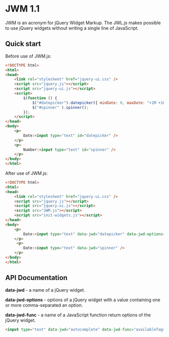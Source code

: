 # JWM 1.1

JWM is an acronym for jQuery Widget Markup. The JWL.js makes possible to use jQuery widgets without writing a single line of JavaScript.

## Quick start

Before use of JWM.js:
```html
<!DOCTYPE html>
<html>
<head>
    <link rel="stylesheet" href="jquery-ui.css" />
    <script src="jquery.js"></script>
    <script src="jquery-ui.js"></script>
    <script>
        $(function () {
            $("#datepicker").datepicker({ minDate: 0, maxDate: "+1M +10D" });
            $("#spinner" ).spinner();
        });
    </script>
</head>
<body>
    <p>
        Date:<input type="text" id="datepicker" />
    </p>
    <p>
        Number:<input type="text" id="spinner" />
    </p>
</body>
</html>
```

After use of JWM.js:
```html
<!DOCTYPE html>
<html>
<head>
    <link rel="stylesheet" href="jquery-ui.css" />
    <script src="jquery.js"></script>
    <script src="jquery-ui.js"></script>
    <script src="JWM.js"></script>
    <script src="init-widgets.js"></script>
</head>
<body>
    <p>
        Date:<input type="text" data-jwd="datepicker" data-jwd-options="minDate: 0, maxDate: +1M +10D" />
    </p>
     <p>
        Date:<input type="text" data-jwd="spinner" />
    </p>
</body>
</html>
```
## API Documentation
**data-jwd** - a name of a jQuery widget.

**data-jwd-options** - options of a jQuery widget with a value containing one or more comma-separated an option.

**data-jwd-func** - a name of a JavaScript function return options of the jQuery widget.

```html
<input type="text" data-jwd="autocomplete" data-jwd-func="availableTags" />
```

